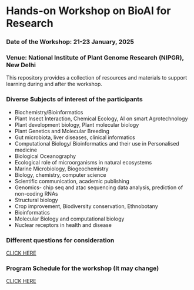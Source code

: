 # Hands-on Workshop on BioAI for Research

### Date of the Workshop: 21-23 January, 2025

### Venue: National Institute of Plant Genome Research (NIPGR), New Delhi

This repository provides a collection of resources and materials to support learning during and after the workshop.

### Diverse Subjects of interest of the participants

- Biochemistry/Bioinformatics 
- Plant Insect Interaction, Chemical Ecology, AI on smart Agrotechnology
- Plant development biology, Plant molecular biology
- Plant Genetics and Molecular Breeding 
- Gut microbiota, liver diseases, clinical informatics
- Computational Biology/ Bioinformatics and their use in Personalised medicine
- Biological Oceanography
- Ecological role of microorganisms in natural ecosystems
- Marine Microbiology, Biogeochemistry
- Biology, chemistry, computer science
- Scientific communication, academic publishing
- Genomics- chip seq and atac sequencing data analysis, prediction of non-coding RNAs
- Structural biology
- Crop improvement, Biodiversity conservation, Ethnobotany 
- Bioinformatics 
- Molecular Biology and computational biology
- Nuclear receptors in health and disease

### Different questions for consideration
[CLICK HERE](https://github.com/semanticClimate/bioAI_workshop/discussions/1)

### Program Schedule for the workshop (It may change)

[CLICK HERE](https://github.com/semanticClimate/bioAI_workshop/discussions/2)


